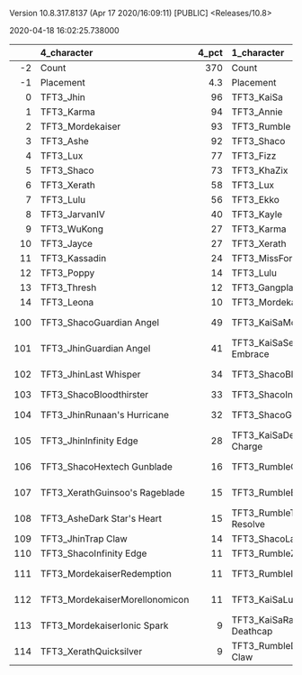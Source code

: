 Version 10.8.317.8137 (Apr 17 2020/16:09:11) [PUBLIC] <Releases/10.8>

2020-04-18 16:02:25.738000

|     | 4_character                    |   4_pct | 1_character                      |   1_pct | 2_character                      |   2_pct | 3_character                        |   3_pct | 5_character                      |   5_pct |
|----:|:-------------------------------|--------:|:---------------------------------|--------:|:---------------------------------|--------:|:-----------------------------------|--------:|:---------------------------------|--------:|
|  -2 | Count                          |   370   | Count                            |  164    | Count                            |  293    | Count                              |   252   | Count                            |  549    |
|  -1 | Placement                      |     4.3 | Placement                        |    4.32 | Placement                        |    4.38 | Placement                          |     4.5 | Placement                        |    4.71 |
|   0 | TFT3_Jhin                      |    96   | TFT3_KaiSa                       |  100    | TFT3_Ahri                        |  100    | TFT3_Vi                            |   100   | TFT3_Shen                        |   70    |
|   1 | TFT3_Karma                     |    94   | TFT3_Annie                       |   99    | TFT3_Syndra                      |  100    | TFT3_Malphite                      |    99   | TFT3_Irelia                      |   64    |
|   2 | TFT3_Mordekaiser               |    93   | TFT3_Rumble                      |   99    | TFT3_Zoe                         |   98    | TFT3_Blitzcrank                    |    99   | TFT3_Kayle                       |   61    |
|   3 | TFT3_Ashe                      |    92   | TFT3_Shaco                       |   99    | TFT3_Neeko                       |   89    | TFT3_ChoGath                       |    98   | TFT3_Thresh                      |   56    |
|   4 | TFT3_Lux                       |    77   | TFT3_Fizz                        |   97    | TFT3_Soraka                      |   86    | TFT3_Jinx                          |    86   | TFT3_Kassadin                    |   51    |
|   5 | TFT3_Shaco                     |    73   | TFT3_KhaZix                      |   70    | TFT3_Lux                         |   76    | TFT3_Ezreal                        |    85   | TFT3_Vi                          |   46    |
|   6 | TFT3_Xerath                    |    58   | TFT3_Lux                         |   66    | TFT3_Poppy                       |   70    | TFT3_Graves                        |    67   | TFT3_Fiora                       |   43    |
|   7 | TFT3_Lulu                      |    56   | TFT3_Ekko                        |   27    | TFT3_VelKoz                      |   53    | TFT3_MissFortune                   |    66   | TFT3_Ezreal                      |   42    |
|   8 | TFT3_JarvanIV                  |    40   | TFT3_Kayle                       |   26    | TFT3_Xerath                      |   27    | TFT3_Lucian                        |    39   | TFT3_MissFortune                 |   42    |
|   9 | TFT3_WuKong                    |    27   | TFT3_Karma                       |   20    | TFT3_Annie                       |   20    | TFT3_AurelionSol                   |    13   | TFT3_Lucian                      |   42    |
|  10 | TFT3_Jayce                     |    27   | TFT3_Xerath                      |    9    | TFT3_Lulu                        |   18    | TFT3_VelKoz                        |    13   | TFT3_Leona                       |   41    |
|  11 | TFT3_Kassadin                  |    24   | TFT3_MissFortune                 |    7    | TFT3_Rumble                      |   12    | TFT3_KhaZix                        |    13   | TFT3_WuKong                      |   40    |
|  12 | TFT3_Poppy                     |    14   | TFT3_Lulu                        |    3    | TFT3_Fizz                        |   12    | TFT3_TwistedFate                   |     9   | TFT3_Ekko                        |   38    |
|  13 | TFT3_Thresh                    |    12   | TFT3_Gangplank                   |    2    | TFT3_Karma                       |    8    | TFT3_Kayle                         |     8   | TFT3_Blitzcrank                  |   36    |
|  14 | TFT3_Leona                     |    10   | TFT3_Mordekaiser                 |    2    | TFT3_TwistedFate                 |    3    | TFT3_Lulu                          |     8   | TFT3_Xayah                       |   24    |
| 100 | TFT3_ShacoGuardian Angel       |    49   | TFT3_KaiSaMorellonomicon         |   63    | TFT3_SyndraSeraph's Embrace      |   81    | TFT3_JinxGiant Slayer              |    62   | TFT3_IreliaInfinity Edge         |   40    |
| 101 | TFT3_JhinGuardian Angel        |    41   | TFT3_KaiSaSeraph's Embrace       |   45    | TFT3_SyndraChalice of Favor      |   78    | TFT3_JinxRed Buff                  |    56   | TFT3_KayleGuinsoo's Rageblade    |   32    |
| 102 | TFT3_JhinLast Whisper          |    34   | TFT3_ShacoBloodthirster          |   42    | TFT3_NeekoGuardian Angel         |   33    | TFT3_JinxGuardian Angel            |    31   | TFT3_KayleGuardian Angel         |   24    |
| 103 | TFT3_ShacoBloodthirster        |    33   | TFT3_ShacoInfinity Edge          |   40    | TFT3_SyndraGuardian Angel        |   33    | TFT3_JinxLast Whisper              |    21   | TFT3_LucianRed Buff              |   22    |
| 104 | TFT3_JhinRunaan's Hurricane    |    32   | TFT3_ShacoGuardian Angel         |   40    | TFT3_NeekoZz'Rot Portal          |   30    | TFT3_MissFortuneSeraph's Embrace   |    16   | TFT3_IreliaLast Whisper          |   18    |
| 105 | TFT3_JhinInfinity Edge         |    28   | TFT3_KaiSaDemolitionist's Charge |   35    | TFT3_NeekoIonic Spark            |   23    | TFT3_ChoGathIonic Spark            |    15   | TFT3_IreliaGuardian Angel        |   17    |
| 106 | TFT3_ShacoHextech Gunblade     |    16   | TFT3_RumbleQuicksilver           |   33    | TFT3_SyndraRabadon's Deathcap    |   17    | TFT3_BlitzcrankZephyr              |    13   | TFT3_KayleRapid Firecannon       |   17    |
| 107 | TFT3_XerathGuinsoo's Rageblade |    15   | TFT3_RumbleBramble Vest          |   31    | TFT3_VelKozStar Guardian's Charm |   16    | TFT3_JinxTrap Claw                 |    13   | TFT3_MasterYiGuinsoo's Rageblade |   12    |
| 108 | TFT3_AsheDark Star's Heart     |    15   | TFT3_RumbleTitan's Resolve       |   23    | TFT3_NeekoMorellonomicon         |   14    | TFT3_JinxInfinity Edge             |    13   | TFT3_IreliaInfiltrator's Talons  |   11    |
| 109 | TFT3_JhinTrap Claw             |    14   | TFT3_ShacoLast Whisper           |   18    | TFT3_NeekoQuicksilver            |   14    | TFT3_ViIonic Spark                 |    13   | TFT3_MasterYiQuicksilver         |   10    |
| 110 | TFT3_ShacoInfinity Edge        |    11   | TFT3_RumbleZz'Rot Portal         |   13    | TFT3_NeekoTrap Claw              |   13    | TFT3_MissFortuneQuicksilver        |    12   | TFT3_KayleQuicksilver            |   10    |
| 111 | TFT3_MordekaiserRedemption     |    11   | TFT3_RumbleIonic Spark           |   12    | TFT3_PoppyZz'Rot Portal          |   13    | TFT3_ChoGathGuardian Angel         |    12   | TFT3_KayleHand Of Justice        |    8    |
| 112 | TFT3_MordekaiserMorellonomicon |    11   | TFT3_KaiSaLuden's Echo           |   12    | TFT3_AhriChalice of Favor        |   10    | TFT3_VelKozSeraph's Embrace        |    11   | TFT3_IreliaBloodthirster         |    7    |
| 113 | TFT3_MordekaiserIonic Spark    |     9   | TFT3_KaiSaRabadon's Deathcap     |   12    | TFT3_SyndraJeweled Gauntlet      |   10    | TFT3_MissFortuneRabadon's Deathcap |    11   | TFT3_ViIonic Spark               |    7    |
| 114 | TFT3_XerathQuicksilver         |     9   | TFT3_RumbleDragon's Claw         |   11    | TFT3_SyndraTrap Claw             |   10    | TFT3_MissFortuneLuden's Echo       |    11   | TFT3_IreliaSeraph's Embrace      |    7    |
